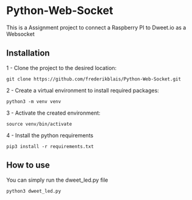 # Python-Web-Socket

This is a Assignment project to connect a Raspberry PI to Dweet.io as a Websocket

## Installation

1 - Clone the project to the desired location:

``git clone https://github.com/frederikblais/Python-Web-Socket.git``

2 - Create a virtual environment to install required packages:

`` python3 -m venv venv ``

3 - Activate the created environment:

`` source venv/bin/activate ``

4 - Install the python requirements

``pip3 install -r requirements.txt``

## How to use

You can simply run the dweet_led.py file

` python3 dweet_led.py `
